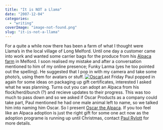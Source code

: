 ```yaml
---
title: "It is NOT a Llama"
date: "2007-12-04"
categories: 
  - "writing"
coverImage: "image-not-found.png"
slug: "it-is-not-a-llama"
---
```


For a quite a while now there has been a farm of what I thought were Llama’s in the local village of Long Melford. Until one day a customer came into work and wanted some carrier bags for the produce from his [Alpaca farm](http://www.melfordgreenalpacas.co.uk/) in Melford. I soon realised my mistake and after a conversation mentioned to him of my online presence; Funky Larma (yes he too pointed out the spelling). He suggested that I pop in with my camera and take some photo’s, using them for avatars or stuff. [![Oscar](/images/2085562667_3b1c4e615d_m.jpg)](http://www.flickr.com/photos/funkylarma/2085562667/ "Oscar by Funky Larma, on Flickr")Last Friday Paul popped in again for some ideas on packaging up gift certificates, interested I asked what he was planning. Turns out you can adopt an Alpaca from his flock/herd/bunch (?) and recieve updates to their progress. This was too much to pass down and so we asked if Oscar Products as a company could take part, Paul mentioned he had one male animal left to name, so we talked him into naming him Oscar. So I present [Oscar the Alpaca](http://www.flickr.com/photos/funkylarma/sets/72157603369256830/). If you too feel like an Alpaca adoption is just the right gift for some one act now as the adoption programe is running up until Christmas, contact [Paul Rylott](http://www.melfordgreenalpacas.co.uk/pages/contact_us.html) for more details.
